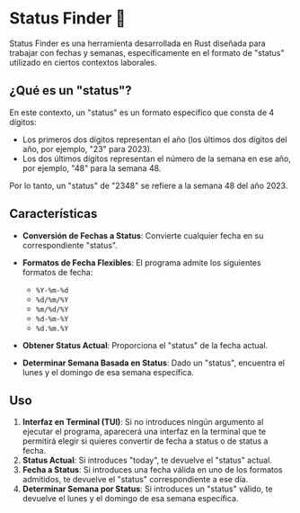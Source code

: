 # Status Finder 🔎

Status Finder es una herramienta desarrollada en Rust diseñada para trabajar con fechas y semanas, específicamente en el formato de "status" utilizado en ciertos contextos laborales.

## ¿Qué es un "status"?

En este contexto, un "status" es un formato específico que consta de 4 dígitos:

- Los primeros dos dígitos representan el año (los últimos dos dígitos del año, por ejemplo, "23" para 2023).
- Los dos últimos dígitos representan el número de la semana en ese año, por ejemplo, "48" para la semana 48.

Por lo tanto, un "status" de "2348" se refiere a la semana 48 del año 2023.

## Características

- **Conversión de Fechas a Status**: Convierte cualquier fecha en su correspondiente "status".
- **Formatos de Fecha Flexibles**: El programa admite los siguientes formatos de fecha:
  - `%Y-%m-%d`
  - `%d/%m/%Y`
  - `%m/%d/%Y`
  - `%d-%m-%Y`
  - `%d.%m.%Y`
  
- **Obtener Status Actual**: Proporciona el "status" de la fecha actual.
- **Determinar Semana Basada en Status**: Dado un "status", encuentra el lunes y el domingo de esa semana específica.

## Uso

1. **Interfaz en Terminal (TUI)**: Si no introduces ningún argumento al ejecutar el programa, aparecerá una interfaz en la terminal que te permitirá elegir si quieres convertir de fecha a status o de status a fecha.
2. **Status Actual**: Si introduces "today", te devuelve el "status" actual.
3. **Fecha a Status**: Si introduces una fecha válida en uno de los formatos admitidos, te devuelve el "status" correspondiente a ese día.
4. **Determinar Semana por Status**: Si introduces un "status" válido, te devuelve el lunes y el domingo de esa semana específica.
